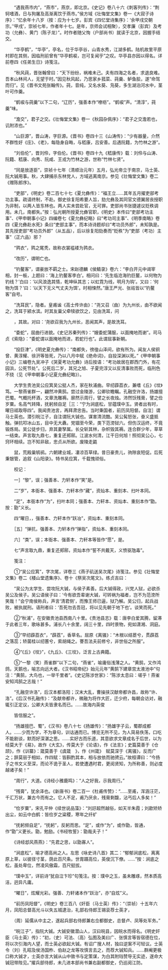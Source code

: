 <!-- { "loadSidebar": true } -->
　　“遇我燕市内”，“燕市”，燕京，即北京。《史记》卷八十六《刺客列传》：“荆轲嗜酒，日与狗屠及高渐离饮于燕市。”侯方域《壮悔堂文集》卷一《大寂子诗序》：“忆余年十八岁（按：应为十七岁。彭宾《四忆堂诗集序》：‘余甲戌交朝宗。’‘甲戌’，崇祯七年，作者年十七。是年，京师会试相聚），交孝廉（彭宾）及考功（允彝）、黄门（陈子龙）”。时作者随父恂（户部尚书）就读于北京，因握手结交。

　　“华亭鹤”，“华亭”，亭名，位于华亭谷，山青水秀，江湖多鹤。陆机故里平原村即在其侧，因临刑前曾有“华亭鹤唳，岂可复闻乎”之叹。华亭县亦因以得名。详前卷四《任弟生日》诗笺注。

　　“秋风莼，晋张翰曾曰：“天下纷纷，祸难未己。夫有四海之名者，求退良难。吾本山林间人，无望于时。”因见秋风起，乃思家乡菰菜、莼羹、鲈鱼脍，遂“命驾而归”。见《晋书文苑张翰传》。莼，音纯，又名水葵、凫葵，多生湖泊河水中，茎叶可作羹。

　　“鹤唳与莼羹”以下二句，“辽历”，强善本作“嘹呖”。“鹤唳”声。“清淳”，莼羹”味。

　　“澹交”，君子之交。《壮悔堂文集》卷一《秋园杂佩序》：“君子之交澹若也，讥附浓也。”

　　“山巨源”，晋山涛，字巨源。《晋书》卷四十三《山涛传》：“少有器量，介然不群性好《庄》、《老》，每隐身自晦，与嵇康，吕安善。后遇阮籍，为竹林之游”。

　　“刘伯伦”，晋刘伶，字伯伦。《晋书》卷四十九《嵇康传》载：刘伶与山涛、阮籍、嵇康、向秀、阮咸、王戎为竹林之游，世称“竹林七贤”。

　　“同是放逐臣”，崇祯十七年（清顺治元年）五月，弘光帝立于南京，马士英、阮大铖用事。秋，大肆捕杀东林党人，方域逃离南京。参见《壮悔堂文集》卷二《赠陈郎序》。

　　“吏部”，《明史》卷二百七十七《夏允彝传》：“福王立……其年五月擢吏部考功主事。疏请终制，不赴。御史徐复阳希要人旨，劾允彝及其同官文德翼居丧授职为非制，以两人皆东林也。两人实未尝赴官，无可罪。吏部尚书张捷遽议贬秩调用。未几，南都失。”按：弘光朝所授夏允彝官职，《明史》本传曰“吏部考功主事”、《甲申朝事小记》四编卷七《夏允彝纪略》曰“考功司主事”、《明季南略》卷四《夏允彝赴水死》条曰“吏部主事”，而本诗诗题却曰“考功员外郎”，未知孰是。其先授吏部“考功员外郎”（从五品），后以徐复阳劾奏而“贬秩”为“吏部（考功）主事”（正六品）邪？

　　“鹑衣”，鹑之尾秃，故称衣裳褴褛为鹑衣。

　　“改历”，谓明亡也。

　　“钓鳌客”，谓豪放不羁之士。宋赵德麟《侯鲭录》卷六：“李白开元中谒宰相，封一板，上题曰：‘海上钓鳌客李白’。相问曰：‘先生临沧海钓巨鳌，以何物为钓线？’白曰：‘以风浪逸其情，乾坤纵其志；以虹霓为线，明月为钩’。又曰：‘何物为饵？’曰：‘以天下无义气丈夫为饵’。时相悚然。”唐王严光、张祜皆以“钓鳌客”自号。

　　“洗耳民”，隐者。皇甫谧《高士传许由》：“尧又召（由）为九州长，由不欲闻之，洗耳于颍水滨。时其友巢父牵犊欲饮之，见由洗耳，问

　　，其故。对曰：‘尧欲召我为九州长，恶闻其声，是故洗耳。

　　“委蛇”，屈曲行进貌。《史记苏秦列传》：“嫂委蛇蒲服，以面掩地而谢”。司马贞《索隐》：“委蛇谓以面掩地而进，若蛇行也”。此谓屈事新朝。

　　“投巨津”，《明史夏允彝传》：“南都失，徬徨山泽间，欲有所为。闻友人侯铜曾、黄淳耀、徐汧等皆死，乃以八月中赋《绝命词》，自投深渊以死。”《甲申朝事小记》三编卷九吴冲子《哭夏考功允彝》诗后按语：“考功故居在郡西门外，有花园浜，公死节处”。公死后二岁，其兄之旭、子夏完淳又以反清事败而死，临刑色不挠（见《甲申朝事小记夏允彝纪略》）。

　　大学生贵池吴公应箕吴公挺人杰，家在秋浦曲。早纫薜荔衣，兼嗜《丘》《坟》笃。一黎燕雀群一，翩然冲黄鹄。尝过金陵游，公卿钦瞻瞩。孔融空许洛，扬雄擅巴蜀。气概托杯酒，文章洗雕褥。廓然示周行，譬之长夜烛。沛然饫残膏，譬之俭岁粟。名高气转降，抚躬频自足［三：“宁为涧底松，甘蕴璞中玉。贤者出有时，曜日祗取辱四”。我闻贵池言，再拜肃忠告。当时秉国者，前历凤阳督。自注］谓马士英也。潜引皖江子，自注谓阮大铖也。谋害清流酷。吴公髯怒张，奋义盛抵触。弹抗叩冰山五，目中无大纛。党锢至今荣，类下范滂狱六。但伤汉运终，不竟锻炼局。吴公徒步归，弃其妻孥属。长殳斩其林，杂帜毁其褥。连合群少年，草草一结束。声言取九鼎七，重复还郏鄏。江波水何清，江干日何旭！照彻吴公心，七窍环相续。岂不知非敌，忠贞从所欲。废陵走鼪

　　鼠，荒殿巢鸲鹆。六朝建业城，凄凉百草绿。昔日豪贵儿，驹隙哀短促。后死秉银管，追叙《山阳录》。特书吴应箕，千载愧顽俗。

　　校记：

　　一］“黎”，误；强善本、力轩本作“笑”是。

　　二“岁”，本衙本、强善本、力轩本作“藏”，资灿本、重刻本、扫叶本同。

　　“足”，本衙本作“为”，扫叶本同；强善本、力轩本、资灿本、重刻本作“勖。按：勖”义长。

　　四“曜日，，强善本、力轩本作“跃冶”，资灿本、重刻本同。

　　［五］“弹抗，强善本、力轩本作“弹指”，资灿本、重刻本同。

　　六］“类”，误；本衙本、强善本、力轩本等皆作“愿”，是。

　　七“声言取九鼎，重复还郏鄏，资灿本作“誓不共戴天，义愤驱虺毒”。

　　笺注：

　　①“吴公应箕”，字次尾，详卷三《燕子矶送吴次尾》诗笺注。参见《壮悔堂文集》卷二《楼山堂遗集序》、卷十《祭吴次尾文》。练贞吉曰：

　　“吴公为太学生、尝攻阮大铖，与侯子素善。后大铖得政，兴党人狱，必欲杀吴公及侯子。吴公语侯子曰：‘今有欲吾辈谢大铖，可转祸为福者，岂不为范滂所笑哉！”会宁南侯称兵，声言‘清君侧’，而豫王师已逼，狱乃解。吴公归，起兵战败，被执就刑。语刑者曰：‘吾死勿去吾冠，将以见先朝于地下也’。谈笑而死。”

　　②“秋浦”，在安徽贵池县西南八十里。《贵池县志》载：唐李白爱其腾，留滞于此者三年，歌咏甚多。浦长八十余里，阔三十里，四时景物，宛如潇湘、洞庭。

　　③“早纫薜荔衣”，“薜荔”，香草名。屈原《离骚》：“木根以结茞兮，贯薜荔之落蕊；矫菌桂以纫蕙兮，索胡绳之。謇吾法夫前修兮，非世俗之所服”。

　　④“《丘》《坟》”，《九丘》、《三坟》，泛言上古典籍。

　　⑤“一黎（笑）燕雀群”以下二句，“燕雀”，喻庸俗浅薄之人。“黄鹄，又作鸿鸽，天鹅也，喻志向远大者。《汉书昭帝纪》始元元年“黄鹄下建章宫太液池中”句注：“黄鹄，大鸟也，一举千里者”。《史记陈涉世家》：“陈涉太息曰：嗟乎！燕雀安知鸿鹄之志哉！”

　　“孔融空许洛”，后汉本都洛阳；汉末大乱，曹操挟汉献帝都许昌，故称“许、洛”。《后汉书孔融传》：“及献帝都许，微融为将作大匠，迁少府，每朝会访对，融辄引正定议，公卿大夫皆隶名而已。……故海内英俊

　　皆信服之”。

　　“扬雄擅巴、蜀”，《汉书》卷八十七《扬雄传》：“扬雄字子云，蜀郡成都人。……少而为学，不为章句，训诂通而已。博览无所不见，为人简易佚荡，口吃不能剧谈，默而好深湛之思。……实好古而乐道，其意欲求文章成名于后世，以为经莫大于《易》，故作《大玄》，传莫大于《论语》，作《法言》；史篇莫善于《仓颉》，作《训纂》：箴莫善于《虞箴　》，作《州箴》　赋莫深于《离骚》，反而广之；辞莫丽于相如，作四赋：皆斟酌其本，相与放依而驰骋云。”故桓谭曰：“今扬子之书文义至深，而论不诡于圣人，若使遭遇时君，更阅贤知，为所称善，则必度越诸子矣！”

　　“周行”，大道。《诗经小雅鹿鸣》：“人之好我，示我周行。”

　　“残膏”，犹余泽也。《新唐书》卷二百一《杜甫传赞》：“……至甫，浑涵汪茫，千汇万状，兼古今而有之。它人不足，甫乃厌余，残膏剩馥，沾丐后人多矣！”

　　“俭岁粟”，宋孔平仲《续世说品藻》：“刘訏超然越俗，如天半朱霞；刘歊矫矫出尘，如云中白鹤：皆俭岁之粱稷，寒年之纤纩

　　“抚躬频自足”，“抚躬”，反躬而思。“足”，或作“为”，或作勖，皆通，作“勖”义更长。勖，勉励。《书经牧誓》：勖哉夫子！”

　　《诗经邶风燕燕》：“先君之思，以勖寡人”。

　　“涧底松”，喻才德高尚之人。左思《咏史诗八首》其二：“郁郁涧底松，离离原上草，以彼径寸茎，荫此百尺条。世胄蹑高位，英俊沉下僚。……”按：涧底之松，虽处卑位，然凌风傲霜，百尺挺拔。

　　“璞中玉”，详前诗“犹自泣卞珍”句笺注。按：璞中之玉，虽未雕琢，然本质高洁，迥异凡庸。

　　“曜日”，炫耀光彩。强善、力轩诸本作“跃治”，亦“自炫”义。

　　“前历凤阳督”，《明史》卷三百八《奸臣（马士英）传》：“（崇祯）十五年六月，凤阳总督高光斗以失五城逮治，礼部右侍郎王锡衮荐士英才，

　　（周）延儒从中主之，遂起兵部右侍郎兼右佥都御史，总督卢、凤等处军务。”

　　“皖江子”，指阮大铖。大铖安徽潜山人，汉曰皖县，因皖水而得名。《明史奸臣（马士英）传》：“初，（史）可法、（高）弘图及美曰广、张慎言等皆宿德在位，将以次引海内人望，而士英必欲起大铖。有诏广搜人材，独曰逆案不可轻议。士英令（刘）孔昭及侯汤国柞、伯赵之龙等攻慎言去之，而荐大铖知兵。……群阉更极口称大铖才，士英亦言大铖从山中致书与定策谋，为白其附珰赞导无实迹，遂命大铖冠带陛见。”擢兵部侍郎，未几进本部尚书兼右副都御史，仍巡阅江防。

